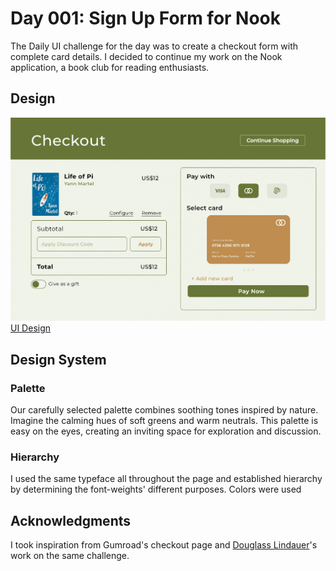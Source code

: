 # Day 001: Sign Up Form for Nook
The Daily UI challenge for the day was to create a checkout form with complete card details. I decided to continue my work on the Nook application, a book club for reading enthusiasts.
## Design
![./Day 002](https://github.com/jlxfd/UI-Challenges/blob/a4cb980b3c3e120262cc8c1db21989bb36a2885a/Day%20002/Day%20002%20Output.png)
[UI Design](https://www.figma.com/proto/GSklQ21I1LGmipgL7tKtFu/Daily-UI?type=design&node-id=43-28&t=GLLqTaRrBlWw4g4d-1&scaling=scale-down&page-id=0%3A1&mode=design)
## Design System
### Palette
Our carefully selected palette combines soothing tones inspired by nature. Imagine the calming hues of soft greens and warm neutrals. This palette is easy on the eyes, creating an inviting space for exploration and discussion.
### Hierarchy
I used the same typeface all throughout the page and established hierarchy by determining the font-weights' different purposes. Colors were used 
## Acknowledgments
I took inspiration from Gumroad's checkout page and [Douglass Lindauer](https://www.behance.net/gallery/189037829/Daily-UI-002-sheckout)'s work on the same challenge.
